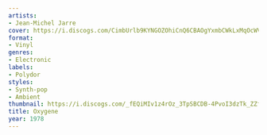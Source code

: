 ```yaml
---
artists:
- Jean-Michel Jarre
cover: https://i.discogs.com/CimbUrlb9KYNGOZOhiCnQ6CBAOgYxmbCWkLxMqOcWVE/rs:fit/g:sm/q:90/h:595/w:600/czM6Ly9kaXNjb2dz/LWRhdGFiYXNlLWlt/YWdlcy9SLTI1NDIw/NTUtMTQ5Njg0OTE3/NS04OTIxLmpwZWc.jpeg
format:
- Vinyl
genres:
- Electronic
labels:
- Polydor
styles:
- Synth-pop
- Ambient
thumbnail: https://i.discogs.com/_fEQiMIv1z4rOz_3TpSBCDB-4PvoI3dzTk_ZZf87G6Q/rs:fit/g:sm/q:40/h:150/w:150/czM6Ly9kaXNjb2dz/LWRhdGFiYXNlLWlt/YWdlcy9SLTI1NDIw/NTUtMTQ5Njg0OTE3/NS04OTIxLmpwZWc.jpeg
title: Oxygene
year: 1978
---
```

